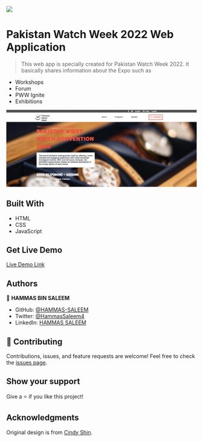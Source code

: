 ![](https://img.shields.io/badge/Microverse-blueviolet)

# Pakistan Watch Week 2022 Web Application

> This web app is specially created for Pakistan Watch Week 2022. It basically shares information about the Expo such as

- Workshops
- Forum
- PWW Ignite
- Exhibitions

![screenshot](./images/capstone.gif)

## Built With

- HTML
- CSS
- JavaScript

## Get Live Demo

[Live Demo Link](https://hammas-saleem.github.io/Pakistan-Watch-Week-2022/)

## Authors

👤 **HAMMAS BIN SALEEM**
- GitHub: [@HAMMAS-SALEEM](https://github.com/HAMMAS-SALEEM)
- Twitter: [@HammasSaleem4](https://twitter.com/HammasSaleem4)
- LinkedIn: [HAMMAS SALEEM](https://www.linkedin.com/in/hammas-saleem)

## 🤝 Contributing
Contributions, issues, and feature requests are welcome!
Feel free to check the [issues page](../../issues/).

## Show your support
Give a ⭐️ if you like this project!

## Acknowledgments
Original design is from [Cindy Shin](https://www.behance.net/gallery/29845175/CC-Global-Summit-2015).
